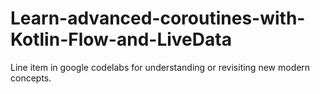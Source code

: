 # Learn-advanced-coroutines-with-Kotlin-Flow-and-LiveData
Line item in google codelabs for understanding or revisiting new modern concepts.
